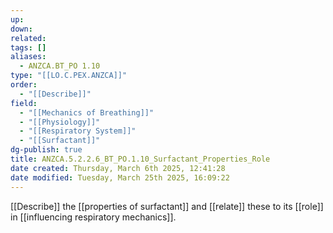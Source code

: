 ```yaml
---
up: 
down: 
related: 
tags: []
aliases:
  - ANZCA.BT_PO 1.10
type: "[[LO.C.PEX.ANZCA]]"
order:
  - "[[Describe]]"
field:
  - "[[Mechanics of Breathing]]"
  - "[[Physiology]]"
  - "[[Respiratory System]]"
  - "[[Surfactant]]"
dg-publish: true
title: ANZCA.5.2.2.6_BT_PO.1.10_Surfactant_Properties_Role
date created: Thursday, March 6th 2025, 12:41:28
date modified: Tuesday, March 25th 2025, 16:09:22
---
```


[[Describe]] the [[properties of surfactant]] and [[relate]] these to its [[role]] in [[influencing respiratory mechanics]].
